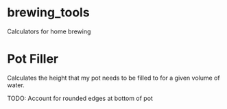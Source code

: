 # brewing_tools
Calculators for home brewing

# Pot Filler
Calculates the height that my pot needs to be filled to for a given volume of water.

TODO: Account for rounded edges at bottom of pot

